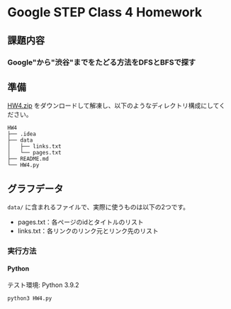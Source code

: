 # Google STEP Class 4 Homework

## 課題内容

### Google"から"渋谷"までをたどる方法をDFSとBFSで探す

## 準備

[HW4.zip](https://drive.google.com/file/d/1X_QCVHF1BVB2i_KLZ-8AxmpJ9t8933QE/view?usp=sharing) をダウンロードして解凍し、以下のようなディレクトリ構成にしてください。

```
HW4
├── .idea
├── data
│   ├── links.txt
│   └── pages.txt
├── README.md
└── HW4.py
```

## グラフデータ

`data/` に含まれるファイルで、実際に使うものは以下の2つです。

- pages.txt：各ページのidとタイトルのリスト
- links.txt：各リンクのリンク元とリンク先のリスト

### 実行方法

#### Python

テスト環境: Python 3.9.2

```shell
python3 HW4.py
```
